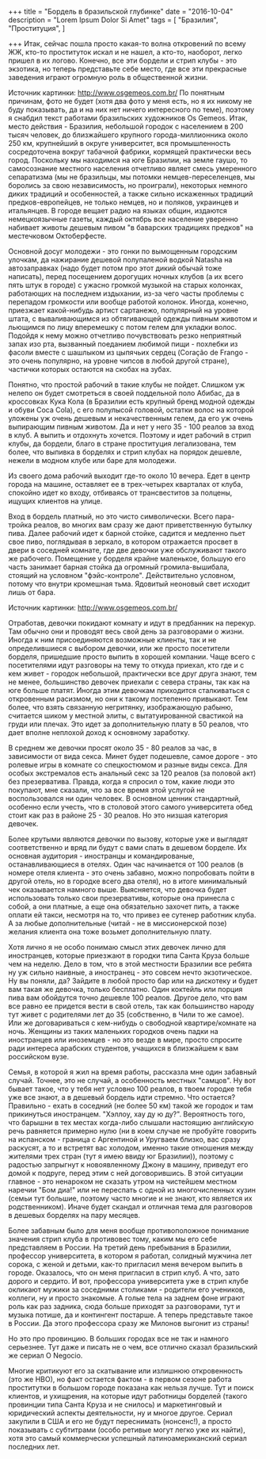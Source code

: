 +++
title = "Бордель в бразильской глубинке"
date = "2016-10-04"
description = "Lorem Ipsum Dolor Si Amet"
tags = [
    "Бразилия",
    "Проституция",
]

+++
Итак, сейчас пошла просто какая-то волна откровений по всему ЖЖ, кто-то проституток искал и не нашел, а кто-то, наоборот, легко пришел в их логово. Конечно, все эти бордели и стрип клубы - это экзотика, но теперь представьте себе место, где все эти прекрасные заведения играют огромную роль в общественной жизни.


Источник картинки: http://www.osgemeos.com.br/
По понятным причинам, фото не будет (хотя два фото у меня есть, но я их никому не буду показывать, да и на них нет ничего интересного по теме), поэтому я снабдил текст работами бразильских художников Os Gemeos.
Итак, место действия - Бразилия, небольшой городок с населением в 200 тысяч человек, до близжайшего крупного города-миллионника около 250 км, крупнейший в округе университет, вся промышленность сосредоточена вокруг табачной фабрики, кормящей практически весь город. Поскольку мы находимся на юге Бразилии, на земле гаушо, то самосознание местного населения отчетливо являет смесь умеренного сепаратизма (мы не бразильцы, мы потомки немцев-переселенцев, мы боролись за свою независимость, но проиграли), некоторых немного диких традиций и особенностей, а также сильно искаженных традиций предков-европейцев, не только немцев, но и поляков, украинцев и итальянцев. В городе вещает радио на языках общин, издаются немецкоязычные газеты, каждый октябрь все население уверенно набивает животы дешевым пивом "в баварских традициях предков" на местечковом Октоберфесте.

Основной досуг молодежи - это гонки по вымощенным городским улочкам, да нажирание дешевой полупаленой водкой Natasha на автозаправках (надо будет потом про этот дикий обычай тоже написать), перед посещением дорогущих ночных клубов (а их всего пять штук в городе) с ужасно громкой музыкой на старых колонках, работающих на последнем издыхании, из-за чего часты проблемы с перепадом громкости или вообще работой колонок. Иногда, конечно, приезжает какой-нибудь артист сартанежо, популярный на уровне штата, с вываливающимся из обтягивающей одежды пивным животом и льющимся по лицу вперемешку с потом гелем для укладки волос. Подойдя к нему можно отчетливо почувствовать резко неприятный запах изо рта, вызванный поеданием любимой пищи - похлебки из фасоли вместе с шашлыком из цыпячьих сердец (Coração de Frango - это очень популярно, на уровне чипсов в любой другой стране), частички которых остаются на скобах на зубах.

Понятно, что простой рабочий в такие клубы не пойдет. Слишком уж нелепо он будет смотреться в своей поддельной поло Абибас, да в кроссовках Кука Кола (в Бразилии есть крупный бренд модной одежды и обуви Coca Cola), с его полулысой головой, остатки волос на которой уложены уж очень дешевым и некачественным гелем, да его уж очень выпирающим пивным животом. Да и нет у него 35 - 100 реалов за вход в клуб. А выпить и отдохнуть хочется. Поэтому и идет рабочий в стрип клубы, да бордели, благо в стране проституция легализована, тем более, что выпивка в борделях и стрип клубах на порядок дешевле, нежели в модном клубе или баре для молодежи.

Из своего дома рабочий выходит где-то около 10 вечера. Едет в центр города на машине, оставляет ее в трех-четырех кварталах от клуба, спокойно идет ко входу, отбиваясь от трансвеститов за полцены, ищущих клиентов на улице.

Вход в бордель платный, но это чисто символически. Всего пара-тройка реалов, во многих вам сразу же дают приветственную бутылку пива. Далее рабочий идет к барной стойке, садится и медленно пьет свое пиво, поглядывая в зеркало, в котором отражается просвет в двери в соседней комнате, где две девочки уже обслуживают такого же рабочего. Помещение у борделя крайне маленькое, большую его часть занимает барная стойка да огромный громила-вышибала, стоящий на условном "фэйс-контроле". Действительно условном, потому что внутри кромешная тьма. Ядовитый неоновый свет исходит лишь от бара.

Источник картинки: http://www.osgemeos.com.br/

Отработав, девочки покидают комнату и идут в предбанник на перекур. Там обычно они и проводят весь свой день за разговорами о жизни. Иногда к ним присоединяются возможные клиенты, так и не определившиеся с выбором девочки, или же просто посетители борделя, пришедшие просто выпить в хорошей компании. Чаще всего с посетителями идут разговоры на тему то откуда приехал, кто где и с кем живет - городок небольшой, практически все друг друга знают, тем не менее, большинство девочек приехали с севера страны, так как на юге больше платят. Иногда этим девочкам приходится сталкиваться с откровенным расизмом, но они к такому постепенно привыкают. Тем более, что взять связанную негритянку, изображающую рабыню, считается шиком у местной элиты, с вытатуированной свастикой на груди или плечах.  Это идет за дополнительную плату в 50 реалов, что дает вполне неплохой доход к основному заработку.

В среднем же девочки просят около 35 - 80 реалов за час, в зависимости от вида секса. Минет будет подешевле, самое дороге - это ролевые игры в комнате со спецкостюмом и разные виды секса. Для особых экстремалов есть анальный секс за 120 реалов (за половой акт) без презерватива. Правда, когда я спросил о том, какие люди это покупают, мне сказали, что за все время этой услугой не воспользовался ни один человек. В основном ценник стандартный, особенно если учесть, что в столовой этого самого университета обед стоит как раз в районе 25 - 30 реалов. Но это низшая категория девочек.

Более крутыми являются девочки по вызову, которые уже и выглядят соответственно и вряд ли будут с вами спать в дешевом борделе. Их основная аудитория - иностранцы и командированые, останавливающиеся в отелях. Один час начинается от 100 реалов (в номере отеля клиента - это очень забавно, можно попробовать пойти в другой отель, но в городке всего два отеля), но в итоге минимальный чек оказывается намного выше. Выясняется, что девочка будет использовать только свои презервативы, которые она принесла с собой, а они платные, а еще она обязательно захочет пить, а также оплати ей такси, несмотря на то, что привез ее сутенер работник клуба. А за любые дополнительные (читай - не в миссионерской позе) желания клиента она тоже возьмет дополнительную плату.

Хотя лично я не особо понимаю смысл этих девочек лично для иностранцев, которые приезжают в городки типа Санта Круза больше чем на неделю. Дело в том, что в этой местности Бразилии все ребята ну уж сильно наивные, а иностранец - это совсем нечто экзотическое. Ну вы поняли, да? Зайдите в любой просто бар или на дискотеку и будет вам такая же девочка, только бесплатно. Один коктейль или порция пива вам обойдутся точно дешевле 100 реалов. Другое дело, что вам все равно ее придется вести в свой отель, так как большинство народу тут живет с родителями лет до 35 (собственно, в Чили то же самое). Или же договариваться с кем-нибудь о свободной квартире/комнате на ночь. Женщины из таких маленьких городков очень падки на иностранцев или иноземцев - но это везде в мире, просто спросите ради интереса арабских студентов, учащихся в близжайшем к вам российском вузе.

Семья, в которой я жил на время работы, рассказла мне один забавный случай. Точнее, это не случай, а особенность местных "самцов". Ну вот бывает такое, что у тебя нет условно 100 реалов, в твоем городке тебя уже все знают, а в дешевый бордель идти стремно. Что остается? Правильно - ехать в соседний (не более 50 км) такой же городок и там прикинуться иностранцем. "Хэллоу, хау ду ю ду?". Вероятность того, что барышни в тех местах когда-либо слышали настоящию английскую речь равняется примерно нулю (ни в коем случае не пробуйте говорить на испанском - граница с Аргентиной и Уругваем близко, вас сразу раскусят, а то и встретят вас холодом, именно такие отношения между жителями трех стран (тут я имею ввиду юг Бразилии)), поэтому с радостью запрыгнут к новоявленному Джону в машину, приведут его домой к подруге, перед этим с ней договорившись. В этой ситуации главное - это ненароком не сказать утром на чистейшем местном наречии "Бом диа!" или не переспать с одной из многочисленных кузин (семьи тут большие, поэтому часто многие и не знают, кто является их родственником). Иначе будет скандал и отличная тема для разговоров в дешевых борделях на пару месяцев.

Более забавным было для меня вообще противоположное понимание значения стрип клуба в противовес тому, каким мы его себе представляем в России. На третий день пребывания в Бразилии, профессор университета, в котором я работал, солидный мужчина лет сорока, с женой и детьми, как-то пригласил меня вечером выпить в городе. Оказалось, что он меня пригласил в стрип клуб. А что, зато дорого и сердито. И вот, профессора университета уже в стрип клубе окликают мужики за соседними столиками - родители его учеников, коллеги, ну и просто знакомые. А голые тела на заднем фоне играют роль как раз задника, сюда больше приходят за разговорами, тут и музыка потише, да и контингент постарше. А теперь представьте такое в России. Да этого профессора сразу же Милонов выгонит из страны!

Но это про провинцию. В больших городах все не так и намного серьезнее. Тут даже и писать не о чем, все отлично сказал бразильский же сериал O Negocio.



Многие критикуют его за скатывание или излишнюю откровенность (это же НВО), но факт остается фактом - в первом сезоне работа проститутки в большом городе показана как нельзя лучше. Тут и поиск клиентов, и ухищрения, на которые идут работницы борделей (такого провинции типа Санта Круза и не снилось) и маркетинговый и юридический аспекты деятельности, ну и многое другое. Сериал закупили в США и его не будут переснимать (нонсенс!), а просто показывать с субтитрами (особо ретивые могут легко уже их найти), хотя это самый коммерчески успешный латиноамериканский сериал последних лет.
